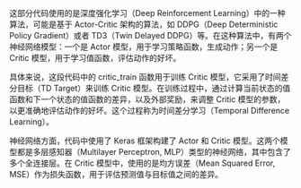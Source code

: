 这部分代码使用的是深度强化学习（Deep Reinforcement Learning）中的一种算法，可能是基于 Actor-Critic 架构的算法，如 DDPG（Deep Deterministic Policy Gradient）或者 TD3（Twin Delayed DDPG）等。在这种算法中，有两个神经网络模型：一个是 Actor 模型，用于学习策略函数，生成动作；另一个是 Critic 模型，用于学习值函数，评估动作的好坏。

具体来说，这段代码中的 critic_train 函数用于训练 Critic 模型，它采用了时间差分目标（TD Target）来训练 Critic 模型。在训练过程中，通过计算当前状态的值函数和下一个状态的值函数的差异，以及外部奖励，来调整 Critic 模型的参数，以更准确地评估动作的好坏。这个过程称为时间差分学习（Temporal Difference Learning）。

神经网络方面，代码中使用了 Keras 框架构建了 Actor 和 Critic 模型。这两个模型都是多层感知器（Multilayer Perceptron, MLP）类型的神经网络，其中包含了多个全连接层。在 Critic 模型中，使用的是均方误差（Mean Squared Error, MSE）作为损失函数，用于评估预测值与目标值之间的差异。